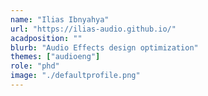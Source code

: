 ```yaml
---
name: "Ilias Ibnyahya"
url: "https://ilias-audio.github.io/"
acadposition: ""
blurb: "Audio Effects design optimization"
themes: ["audioeng"]
role: "phd"
image: "./defaultprofile.png"
---
```

